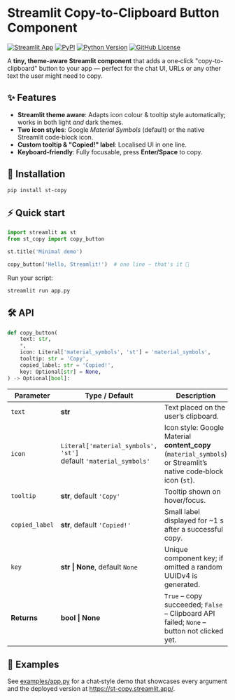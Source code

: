 # Streamlit Copy-to-Clipboard Button Component

[![Streamlit App](https://static.streamlit.io/badges/streamlit_badge_black_red.svg)](https://st-copy.streamlit.app/) [![PyPI](https://img.shields.io/pypi/v/st-copy.svg)](https://pypi.org/project/st-copy/) [![Python Version](https://img.shields.io/python/required-version-toml?tomlFilePath=https%3A%2F%2Fraw.githubusercontent.com%2Falex-feel%2Fst-copy%2Frefs%2Fheads%2Fmain%2Fpyproject.toml)](https://github.com/alex-feel/st-copy/blob/main/pyproject.toml) [![GitHub License](https://img.shields.io/github/license/alex-feel/st-copy)](https://github.com/alex-feel/st-copy/blob/main/LICENSE)

A **tiny, theme‑aware Streamlit component** that adds a one‑click "copy-to-clipboard" button to your app — perfect for the chat UI, URLs or any other text the user might need to copy.

## ✨ Features
- **Streamlit theme aware**: Adapts icon colour & tooltip style automatically; works in both light _and_ dark themes.
- **Two icon styles**: Google *Material Symbols* (default) or the native Streamlit code‑block icon.
- **Custom tooltip & "Copied!" label**: Localised UI in one line.
- **Keyboard‑friendly**: Fully focusable, press **Enter/Space** to copy.

## 🔧 Installation

```bash
pip install st-copy
````

## ⚡ Quick start

```python
import streamlit as st
from st_copy import copy_button

st.title('Minimal demo')

copy_button('Hello, Streamlit!')  # one line – that's it 🎉
```

Run your script:

```
streamlit run app.py
```

## 🛠 API

```python
def copy_button(
    text: str,
    *,
    icon: Literal['material_symbols', 'st'] = 'material_symbols',
    tooltip: str = 'Copy',
    copied_label: str = 'Copied!',
    key: Optional[str] = None,
) -> Optional[bool]:
```

| Parameter      | Type / Default                                                      | Description                                                                                                      |
| -------------- | ------------------------------------------------------------------- |------------------------------------------------------------------------------------------------------------------|
| `text`         | **str**                                                             | Text placed on the user’s clipboard.                                                                             |
| `icon`         | `Literal['material_symbols', 'st']`<br>default `'material_symbols'` | Icon style: Google Material **content\_copy** (`material_symbols`) or Streamlit’s native code‑block icon (`st`). |
| `tooltip`      | **str**, default `'Copy'`                                           | Tooltip shown on hover/focus.                                                                                    |
| `copied_label` | **str**, default `'Copied!'`                                        | Small label displayed for ~1 s after a successful copy.                                                          |
| `key`          | **str \| None**, default `None`                                     | Unique component key; if omitted a random UUIDv4 is generated.                                                   |
| **Returns**    | **bool \| None**                                                    | `True` – copy succeeded; `False` – Clipboard API failed; `None` – button not clicked yet.                        |

## 🎨 Examples

See [examples/app.py](./examples/app.py) for a chat‑style demo that showcases every argument and the deployed version at https://st-copy.streamlit.app/.
